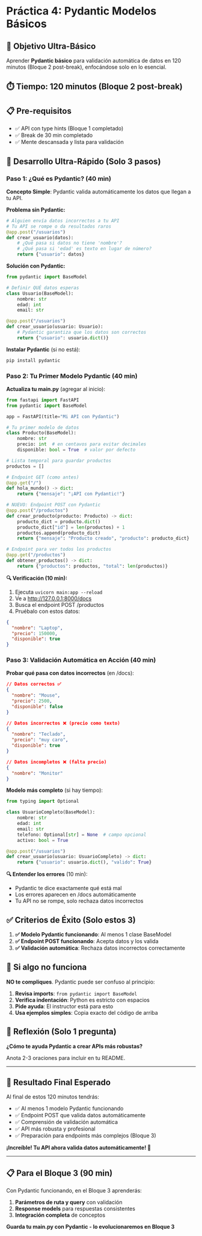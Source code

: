 # Práctica 4: Pydantic Modelos Básicos

## 🎯 Objetivo Ultra-Básico

Aprender **Pydantic básico** para validación automática de datos en 120 minutos (Bloque 2 post-break), enfocándose solo en lo esencial.

## ⏱️ Tiempo: 120 minutos (Bloque 2 post-break)

## 📋 Pre-requisitos

- ✅ API con type hints (Bloque 1 completado)
- ✅ Break de 30 min completado
- ✅ Mente descansada y lista para validación

## 🚀 Desarrollo Ultra-Rápido (Solo 3 pasos)

### Paso 1: ¿Qué es Pydantic? (40 min)

**Concepto Simple**: Pydantic valida automáticamente los datos que llegan a tu API.

**Problema sin Pydantic:**

```python
# Alguien envía datos incorrectos a tu API
# Tu API se rompe o da resultados raros
@app.post("/usuarios")
def crear_usuario(datos):
    # ¿Qué pasa si datos no tiene 'nombre'?
    # ¿Qué pasa si 'edad' es texto en lugar de número?
    return {"usuario": datos}
```

**Solución con Pydantic:**

```python
from pydantic import BaseModel

# Definir QUÉ datos esperas
class Usuario(BaseModel):
    nombre: str
    edad: int
    email: str

@app.post("/usuarios")
def crear_usuario(usuario: Usuario):
    # Pydantic garantiza que los datos son correctos
    return {"usuario": usuario.dict()}
```

**Instalar Pydantic** (si no está):

```bash
pip install pydantic
```

### Paso 2: Tu Primer Modelo Pydantic (40 min)

**Actualiza tu main.py** (agregar al inicio):

```python
from fastapi import FastAPI
from pydantic import BaseModel

app = FastAPI(title="Mi API con Pydantic")

# Tu primer modelo de datos
class Producto(BaseModel):
    nombre: str
    precio: int  # en centavos para evitar decimales
    disponible: bool = True  # valor por defecto

# Lista temporal para guardar productos
productos = []

# Endpoint GET (como antes)
@app.get("/")
def hola_mundo() -> dict:
    return {"mensaje": "¡API con Pydantic!"}

# NUEVO: Endpoint POST con Pydantic
@app.post("/productos")
def crear_producto(producto: Producto) -> dict:
    producto_dict = producto.dict()
    producto_dict["id"] = len(productos) + 1
    productos.append(producto_dict)
    return {"mensaje": "Producto creado", "producto": producto_dict}

# Endpoint para ver todos los productos
@app.get("/productos")
def obtener_productos() -> dict:
    return {"productos": productos, "total": len(productos)}
```

**🔍 Verificación (10 min):**

1. Ejecuta `uvicorn main:app --reload`
2. Ve a http://127.0.0.1:8000/docs
3. Busca el endpoint POST /productos
4. Pruébalo con estos datos:

```json
{
  "nombre": "Laptop",
  "precio": 150000,
  "disponible": true
}
```

### Paso 3: Validación Automática en Acción (40 min)

**Probar qué pasa con datos incorrectos** (en /docs):

```json
// Datos correctos ✅
{
  "nombre": "Mouse",
  "precio": 2500,
  "disponible": false
}

// Datos incorrectos ❌ (precio como texto)
{
  "nombre": "Teclado",
  "precio": "muy caro",
  "disponible": true
}

// Datos incompletos ❌ (falta precio)
{
  "nombre": "Monitor"
}
```

**Modelo más completo** (si hay tiempo):

```python
from typing import Optional

class UsuarioCompleto(BaseModel):
    nombre: str
    edad: int
    email: str
    telefono: Optional[str] = None  # campo opcional
    activo: bool = True

@app.post("/usuarios")
def crear_usuario(usuario: UsuarioCompleto) -> dict:
    return {"usuario": usuario.dict(), "valido": True}
```

**🔍 Entender los errores** (10 min):

- Pydantic te dice exactamente qué está mal
- Los errores aparecen en /docs automáticamente
- Tu API no se rompe, solo rechaza datos incorrectos

## ✅ Criterios de Éxito (Solo estos 3)

1. **✅ Modelo Pydantic funcionando**: Al menos 1 clase BaseModel
2. **✅ Endpoint POST funcionando**: Acepta datos y los valida
3. **✅ Validación automática**: Rechaza datos incorrectos correctamente

## 🚨 Si algo no funciona

**NO te compliques**. Pydantic puede ser confuso al principio:

1. **Revisa imports**: `from pydantic import BaseModel`
2. **Verifica indentación**: Python es estricto con espacios
3. **Pide ayuda**: El instructor está para esto
4. **Usa ejemplos simples**: Copia exacto del código de arriba

## 📝 Reflexión (Solo 1 pregunta)

**¿Cómo te ayuda Pydantic a crear APIs más robustas?**

Anota 2-3 oraciones para incluir en tu README.

---

## 🎯 Resultado Final Esperado

Al final de estos 120 minutos tendrás:

- ✅ Al menos 1 modelo Pydantic funcionando
- ✅ Endpoint POST que valida datos automáticamente
- ✅ Comprensión de validación automática
- ✅ API más robusta y profesional
- ✅ Preparación para endpoints más complejos (Bloque 3)

**¡Increíble! Tu API ahora valida datos automáticamente! 🎉**

---

## 📋 Para el Bloque 3 (90 min)

Con Pydantic funcionando, en el Bloque 3 aprenderás:

1. **Parámetros de ruta y query** con validación
2. **Response models** para respuestas consistentes
3. **Integración completa** de conceptos

**Guarda tu main.py con Pydantic - lo evolucionaremos en Bloque 3**
